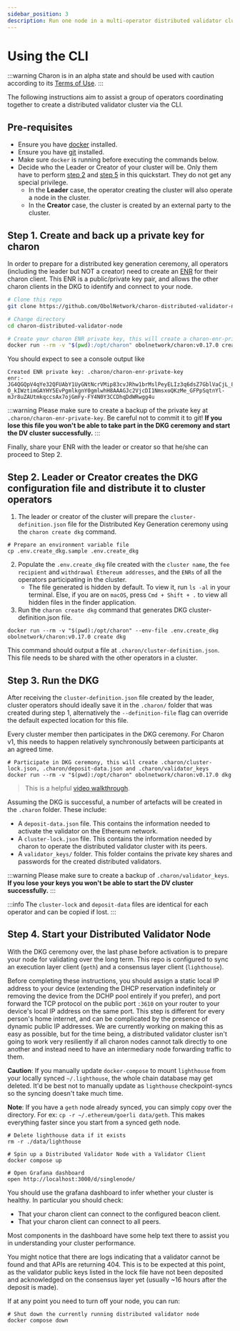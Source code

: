 ```yaml
---
sidebar_position: 3
description: Run one node in a multi-operator distributed validator cluster using the CLI
---
```


# Using the CLI

:::warning Charon is in an alpha state and should be used with caution according to its [Terms of Use](https://obol.tech/terms.pdf). :::

The following instructions aim to assist a group of operators coordinating together to create a distributed validator cluster via the CLI.

## Pre-requisites

* Ensure you have [docker](https://docs.docker.com/engine/install/) installed.
* Ensure you have [git](https://git-scm.com/downloads) installed.
* Make sure `docker` is running before executing the commands below.
* Decide who the Leader or Creator of your cluster will be. Only them have to perform [step 2](quickstart-cli.md#step-2-leader-creates-the-dkg-configuration-file-and-distributes-it-to-everyone-else) and [step 5](quickstart-cli.md#step-5-activate-the-deposit-data) in this quickstart. They do not get any special privilege.
  * In the **Leader** case, the operator creating the cluster will also operate a node in the cluster.
  * In the **Creator** case, the cluster is created by an external party to the cluster.

## Step 1. Create and back up a private key for charon

In order to prepare for a distributed key generation ceremony, all operators (including the leader but NOT a creator) need to create an [ENR](https://github.com/ObolNetwork/obol-docs/blob/main/versioned_docs/version-v0.17.0/int/faq/errors.mdx) for their charon client. This ENR is a public/private key pair, and allows the other charon clients in the DKG to identify and connect to your node.

```sh
# Clone this repo
git clone https://github.com/ObolNetwork/charon-distributed-validator-node.git

# Change directory
cd charon-distributed-validator-node

# Create your charon ENR private key, this will create a charon-enr-private-key file in the .charon directory
docker run --rm -v "$(pwd):/opt/charon" obolnetwork/charon:v0.17.0 create enr
```

You should expect to see a console output like

```
Created ENR private key: .charon/charon-enr-private-key
enr:-JG4QGQpV4qYe32QFUAbY1UyGNtNcrVMip83cvJRhw1brMslPeyELIz3q6dsZ7GblVaCjL_8FKQhF6Syg-O_kIWztimGAYHY5EvPgmlkgnY0gmlwhH8AAAGJc2VjcDI1NmsxoQKzMe_GFPpSqtnYl-mJr8uZAUtmkqccsAx7ojGmFy-FY4N0Y3CCDhqDdWRwgg4u
```

:::warning Please make sure to create a backup of the private key at `.charon/charon-enr-private-key`. Be careful not to commit it to git! **If you lose this file you won't be able to take part in the DKG ceremony and start the DV cluster successfully.** :::

Finally, share your ENR with the leader or creator so that he/she can proceed to Step 2.

## Step 2. Leader or Creator creates the DKG configuration file and distribute it to cluster operators

1. The leader or creator of the cluster will prepare the `cluster-definition.json` file for the Distributed Key Generation ceremony using the `charon create dkg` command.

```
# Prepare an environment variable file
cp .env.create_dkg.sample .env.create_dkg
```

2. Populate the `.env.create_dkg` file created with the `cluster name`, the `fee recipient` and `withdrawal Ethereum addresses`, and the `ENRs` of all the operators participating in the cluster.
   * The file generated is hidden by default. To view it, run `ls -al` in your terminal. Else, if you are on `macOS`, press `Cmd + Shift + .` to view all hidden files in the finder application.
3. Run the `charon create dkg` command that generates DKG cluster-definition.json file.

```
docker run --rm -v "$(pwd):/opt/charon" --env-file .env.create_dkg obolnetwork/charon:v0.17.0 create dkg
```

This command should output a file at `.charon/cluster-definition.json`. This file needs to be shared with the other operators in a cluster.

## Step 3. Run the DKG

After receiving the `cluster-definition.json` file created by the leader, cluster operators should ideally save it in the `.charon/` folder that was created during step 1, alternatively the `--definition-file` flag can override the default expected location for this file.

Every cluster member then participates in the DKG ceremony. For Charon v1, this needs to happen relatively synchronously between participants at an agreed time.

```
# Participate in DKG ceremony, this will create .charon/cluster-lock.json, .charon/deposit-data.json and .charon/validator_keys
docker run --rm -v "$(pwd):/opt/charon" obolnetwork/charon:v0.17.0 dkg
```

> This is a helpful [video walkthrough](https://www.youtube.com/watch?v=94Pkovp5zoQ\&ab_channel=ObolNetwork).

Assuming the DKG is successful, a number of artefacts will be created in the `.charon` folder. These include:

* A `deposit-data.json` file. This contains the information needed to activate the validator on the Ethereum network.
* A `cluster-lock.json` file. This contains the information needed by charon to operate the distributed validator cluster with its peers.
* A `validator_keys/` folder. This folder contains the private key shares and passwords for the created distributed validators.

:::warning Please make sure to create a backup of `.charon/validator_keys`. **If you lose your keys you won't be able to start the DV cluster successfully.** :::

:::info The `cluster-lock` and `deposit-data` files are identical for each operator and can be copied if lost. :::

## Step 4. Start your Distributed Validator Node

With the DKG ceremony over, the last phase before activation is to prepare your node for validating over the long term. This repo is configured to sync an execution layer client (`geth`) and a consensus layer client (`lighthouse`).

Before completing these instructions, you should assign a static local IP address to your device (extending the DHCP reservation indefinitely or removing the device from the DCHP pool entirely if you prefer), and port forward the TCP protocol on the public port `:3610` on your router to your device's local IP address on the same port. This step is different for every person's home internet, and can be complicated by the presence of dynamic public IP addresses. We are currently working on making this as easy as possible, but for the time being, a distributed validator cluster isn't going to work very resiliently if all charon nodes cannot talk directly to one another and instead need to have an intermediary node forwarding traffic to them.

**Caution**: If you manually update `docker-compose` to mount `lighthouse` from your locally synced `~/.lighthouse`, the whole chain database may get deleted. It'd be best not to manually update as `lighthouse` checkpoint-syncs so the syncing doesn't take much time.

**Note**: If you have a `geth` node already synced, you can simply copy over the directory. For ex: `cp -r ~/.ethereum/goerli data/geth`. This makes everything faster since you start from a synced geth node.

```
# Delete lighthouse data if it exists
rm -r ./data/lighthouse

# Spin up a Distributed Validator Node with a Validator Client
docker compose up

# Open Grafana dashboard
open http://localhost:3000/d/singlenode/
```

You should use the grafana dashboard to infer whether your cluster is healthy. In particular you should check:

* That your charon client can connect to the configured beacon client.
* That your charon client can connect to all peers.

Most components in the dashboard have some help text there to assist you in understanding your cluster performance.

You might notice that there are logs indicating that a validator cannot be found and that APIs are returning 404. This is to be expected at this point, as the validator public keys listed in the lock file have not been deposited and acknowledged on the consensus layer yet (usually \~16 hours after the deposit is made).

If at any point you need to turn off your node, you can run:

```
# Shut down the currently running distributed validator node
docker compose down
```
